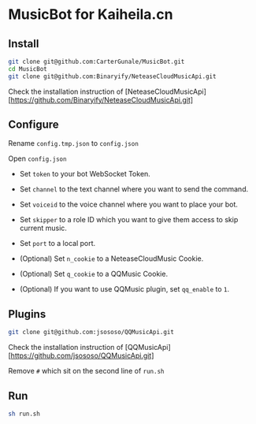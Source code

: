 # MusicBot for Kaiheila.cn

## Install

```bash
git clone git@github.com:CarterGunale/MusicBot.git
cd MusicBot
git clone git@github.com:Binaryify/NeteaseCloudMusicApi.git
```
Check the installation instruction of [NeteaseCloudMusicApi][https://github.com/Binaryify/NeteaseCloudMusicApi.git]

## Configure

Rename `config.tmp.json` to `config.json`

Open `config.json`

- Set `token` to your bot WebSocket Token.

- Set `channel` to the text channel where you want to send the command.

- Set `voiceid` to the voice channel where you want to place your bot.

- Set `skipper` to a role ID which you want to give them access to skip current music.

- Set `port` to a local port.

- (Optional) Set `n_cookie` to a NeteaseCloudMusic Cookie.

- (Optional) Set `q_cookie` to a QQMusic Cookie.

- (Optional) If you want to use QQMusic plugin, set `qq_enable` to `1`.

## Plugins

```bash
git clone git@github.com:jsososo/QQMusicApi.git
```
Check the installation instruction of [QQMusicApi][https://github.com/jsososo/QQMusicApi.git]

Remove `#` which sit on the second line of `run.sh`

## Run

```bash
sh run.sh
```
